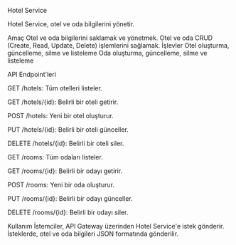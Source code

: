 Hotel Service
   
Hotel Service, otel ve oda bilgilerini yönetir.

Amaç
Otel ve oda bilgilerini saklamak ve yönetmek.
Otel ve oda CRUD (Create, Read, Update, Delete) işlemlerini sağlamak.
İşlevler
Otel oluşturma, güncelleme, silme ve listeleme
Oda oluşturma, güncelleme, silme ve listeleme

API Endpoint'leri

GET /hotels: Tüm otelleri listeler.

GET /hotels/{id}: Belirli bir oteli getirir.

POST /hotels: Yeni bir otel oluşturur.

PUT /hotels/{id}: Belirli bir oteli günceller.

DELETE /hotels/{id}: Belirli bir oteli siler.

GET /rooms: Tüm odaları listeler.

GET /rooms/{id}: Belirli bir odayı getirir.

POST /rooms: Yeni bir oda oluşturur.

PUT /rooms/{id}: Belirli bir odayı günceller.

DELETE /rooms/{id}: Belirli bir odayı siler.

Kullanım
İstemciler, API Gateway üzerinden Hotel Service'e istek gönderir. İsteklerde, otel ve oda bilgileri JSON formatında gönderilir.
